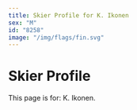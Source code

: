 ```yaml
---
title: Skier Profile for K. Ikonen
sex: "M"
id: "8258"
image: "/img/flags/fin.svg" 
---
```


# Skier Profile

This page is for: K. Ikonen.
    